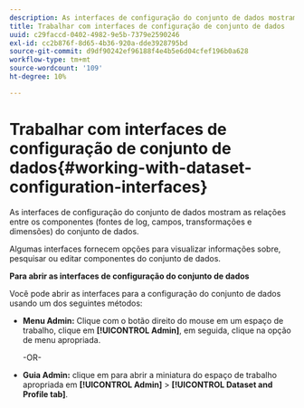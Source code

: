 ```yaml
---
description: As interfaces de configuração do conjunto de dados mostram as relações entre os componentes (fontes de log, campos, transformações e dimensões) do conjunto de dados.
title: Trabalhar com interfaces de configuração de conjunto de dados
uuid: c29faccd-0402-4982-9e5b-7379e2590246
exl-id: cc2b876f-8d65-4b36-920a-dde3928795bd
source-git-commit: d9df90242ef96188f4e4b5e6d04cfef196b0a628
workflow-type: tm+mt
source-wordcount: '109'
ht-degree: 10%

---
```


# Trabalhar com interfaces de configuração de conjunto de dados{#working-with-dataset-configuration-interfaces}

As interfaces de configuração do conjunto de dados mostram as relações entre os componentes (fontes de log, campos, transformações e dimensões) do conjunto de dados.

Algumas interfaces fornecem opções para visualizar informações sobre, pesquisar ou editar componentes do conjunto de dados.

**Para abrir as interfaces de configuração do conjunto de dados**

Você pode abrir as interfaces para a configuração do conjunto de dados usando um dos seguintes métodos:

* **Menu Admin:** Clique com o botão direito do mouse em um espaço de trabalho, clique em  **[!UICONTROL Admin]**, em seguida, clique na opção de menu apropriada.

   -OR-

* **Guia Admin:** clique em para abrir a miniatura do espaço de trabalho apropriada em  **[!UICONTROL Admin]** >  **[!UICONTROL Dataset and Profile tab]**.
